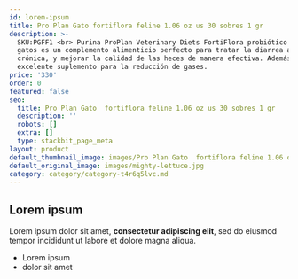 ```yaml
---
id: lorem-ipsum
title: Pro Plan Gato fortiflora feline 1.06 oz us 30 sobres 1 gr
description: >-
  SKU:PGFF1 <br> Purina ProPlan Veterinary Diets FortiFlora probiótico para
  gatos es un complemento alimenticio perfecto para tratar la diarrea aguda o
  crónica, y mejorar la calidad de las heces de manera efectiva. Además, es un
  excelente suplemento para la reducción de gases.
price: '330'
order: 0
featured: false
seo:
  title: Pro Plan Gato  fortiflora feline 1.06 oz us 30 sobres 1 gr
  description: ''
  robots: []
  extra: []
  type: stackbit_page_meta
layout: product
default_thumbnail_image: images/Pro Plan Gato  fortiflora feline 1.06 oz us 30 sobres 1 gr.jpg
default_original_image: images/mighty-lettuce.jpg
category: category/category-t4r6q5lvc.md
---
```

## Lorem ipsum

Lorem ipsum dolor sit amet, **consectetur adipiscing elit**, sed do eiusmod tempor incididunt ut labore et dolore magna aliqua.

- Lorem ipsum
- dolor sit amet
